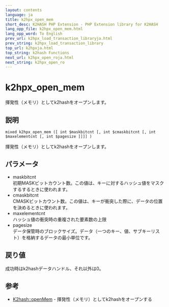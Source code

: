 ```yaml
---
layout: contents
language: ja
title: k2hpx_open_mem
short_desc: K2HASH PHP Extension - PHP Extension library for K2HASH
lang_opp_file: k2hpx_open_mem.html
lang_opp_word: To English
prev_url: k2hpx_load_transaction_libraryja.html
prev_string: k2hpx_load_transaction_library
top_url: k2hpxja.html
top_string: k2hash Functions
next_url: k2hpx_open_roja.html
next_string: k2hpx_open_ro
---
```


# k2hpx_open_mem
揮発性（メモリ）としてk2hashをオープンします。

## 説明
```
mixed k2hpx_open_mem ([ int $maskbitcnt [, int $cmaskbitcnt [, int $maxelementcnt [, int $pagesize ]]]] )
```
揮発性（メモリ）としてk2hashをオープンします。

## パラメータ
- maskbitcnt  
初期MASKビットカウント数。この値は、キーに対するハッシュ値をマスクするするときに使われます。
- cmaskbitcnt  
CMASKビットカウント数。この値は、キーが衝突した際に、データの位置を決めるときに使われます。
- maxelementcnt  
ハッシュ値の衝突時の重複された要素数の上限
- pagesize  
データ保管時のブロックサイズ。データ（一つのキー、値、サブキーリスト）を格納するデータの最小単位です。

## 戻り値
成功時はk2hashデータハンドル、それ以外は0。 

## 参考
- [K2hash::openMem](k2h_openmemja.html) - 揮発性（メモリ）としてk2hashをオープンする
